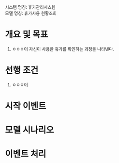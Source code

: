 시스템 명칭: 휴가관리시스템  
모델 명칭:  휴가사용 현황조회

# 개요 및 목표
1. ㅇㅇㅇ이 자신이 사용한 휴가를 확인하는 과정을 나타낸다.

# 선행 조건
1. ㅇㅇㅇ이 

# 시작 이벤트


# 모델 시나리오


# 이벤트 처리